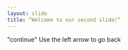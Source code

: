 ```yaml
---
layout: slide
title: “Welcome to our second slide!”
---
```

"continue"
Use the left arrow to go back
